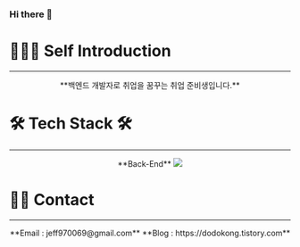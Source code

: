 ### Hi there 👋

<!--
**dokongMin/dokongMin** is a ✨ _special_ ✨ repository because its `README.md` (this file) appears on your GitHub profile.

Here are some ideas to get you started:

- 🔭 I’m currently working on ...
- 🌱 I’m currently learning ...
- 👯 I’m looking to collaborate on ...
- 🤔 I’m looking for help with ...
- 💬 Ask me about ...
- 📫 How to reach me: ...
- 😄 Pronouns: ...
- ⚡ Fun fact: ...
-->


# 🧑🏻‍💻 Self Introduction
---
<div align="center">
**백엔드 개발자로 취업을 꿈꾸는 취업 준비생입니다.**
</div>


# 🛠️ Tech Stack 🛠️
---
<div align="center">
**Back-End**
<img src="https://img.shields.io/badge/Spring Boot-6DB33F?style=for-the-badge&logo=Spring Boot&logoColor=white">
</div>


# 👋🏻 Contact
---
<div align="center">
**Email : jeff970069@gmail.com**
**Blog : https://dodokong.tistory.com**
</div>
